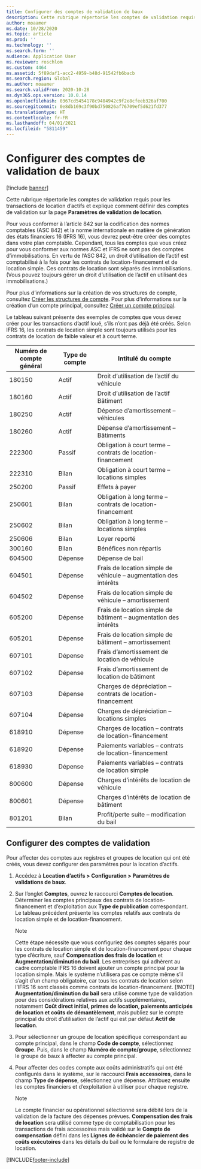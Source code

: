 ```yaml
---
title: Configurer des comptes de validation de baux
description: Cette rubrique répertorie les comptes de validation requis pour les transactions de location d’actifs et explique comment définir des comptes de validation sur la page Paramètres de validation de location.
author: moaamer
ms.date: 10/28/2020
ms.topic: article
ms.prod: ''
ms.technology: ''
ms.search.form: ''
audience: Application User
ms.reviewer: roschlom
ms.custom: 4464
ms.assetid: 5f89daf1-acc2-4959-b48d-91542fb6bacb
ms.search.region: Global
ms.author: moaamer
ms.search.validFrom: 2020-10-28
ms.dyn365.ops.version: 10.0.14
ms.openlocfilehash: 0367cd5454178c9404942c9f2e8cfeeb326af700
ms.sourcegitcommit: 0e8db169c3f90bd750826af76709ef5d621fd377
ms.translationtype: HT
ms.contentlocale: fr-FR
ms.lasthandoff: 04/01/2021
ms.locfileid: "5811459"
---
```

# <a name="set-up-lease-posting-accounts"></a>Configurer des comptes de validation de baux

[!include [banner](../includes/banner.md)]

Cette rubrique répertorie les comptes de validation requis pour les transactions de location d’actifs et explique comment définir des comptes de validation sur la page **Paramètres de validation de location**.

Pour vous conformer à l’article 842 sur la codification des normes comptables (ASC 842) et la norme internationale en matière de génération des états financiers 16 (IFRS 16), vous devrez peut-être créer des comptes dans votre plan comptable. Cependant, tous les comptes que vous créez pour vous conformer aux normes ASC et IFRS ne sont pas des comptes d’immobilisations. En vertu de l’ASC 842, un droit d’utilisation de l’actif est comptabilisé à la fois pour les contrats de location-financement et de location simple. Ces contrats de location sont séparés des immobilisations. (Vous pouvez toujours gérer un droit d’utilisation de l’actif en utilisant des immobilisations.)

Pour plus d’informations sur la création de vos structures de compte, consultez [Créer les structures de compte](../general-ledger/tasks/create-account-structures.md). Pour plus d’informations sur la création d’un compte principal, consultez [Créer un compte principal](../general-ledger/tasks/create-main-account.md).

Le tableau suivant présente des exemples de comptes que vous devez créer pour les transactions d’actif loué, s’ils n’ont pas déjà été créés. Selon IFRS 16, les contrats de location simple sont toujours utilisés pour les contrats de location de faible valeur et à court terme.

| Numéro de compte général | Type de compte  | Intitulé du compte                                          |
|-----------------------|---------------|-------------------------------------------------------|
| 180150                | Actif         | Droit d’utilisation de l’actif du véhicule                                     |
| 180160                | Actif         | Droit d’utilisation de l’actif Bâtiment                                    |
| 180250                | Actif         | Dépense d’amortissement – véhicules                   |
| 180260                | Actif         | Dépense d’amortissement – Bâtiments                  |
| 222300                | Passif     | Obligation à court terme – contrats de location-financement                |
| 222310                | Bilan | Obligation à court terme – locations simples              |
| 250200                | Passif     | Effets à payer                                         |
| 250601                | Bilan | Obligation à long terme – contrats de location-financement                 |
| 250602                | Bilan | Obligation à long terme – locations simples               |
| 250606                | Bilan | Loyer reporté                                         |
| 300160                | Bilan | Bénéfices non répartis                                     |
| 604500                | Dépense       | Dépense de bail                                         |
| 604501                | Dépense       | Frais de location simple de véhicule – augmentation des intérêts  |
| 604502                | Dépense       | Frais de location simple de véhicule – amortissement        |
| 605200                | Dépense       | Frais de location simple de bâtiment – augmentation des intérêts |
| 605201                | Dépense       | Frais de location simple de bâtiment – amortissement       |
| 607101                | Dépense       | Frais d’amortissement de location de véhicule                    |
| 607102                | Dépense       | Frais d’amortissement de location de bâtiment                   |
| 607103                | Dépense       | Charges de dépréciation – contrats de location-financement                   |
| 607104                | Dépense       | Charges de dépréciation – locations simples                 |
| 618910                | Dépense       | Charges de location – contrats de location-financement                        |
| 618920                | Dépense       | Paiements variables – contrats de location-financement                    |
| 618930                | Dépense       | Paiements variables – contrats de location simple                  |
| 800600                | Dépense       | Charges d’intérêts de location de véhicule                        |
| 800601                | Dépense       | Charges d’intérêts de location de bâtiment                       |
| 801201                | Bilan | Profit/perte suite – modification du bail                      |

## <a name="configure-posting-accounts"></a>Configurer des comptes de validation

Pour affecter des comptes aux registres et groupes de location qui ont été créés, vous devez configurer des paramètres pour la location d’actifs.

1. Accédez à **Location d’actifs \> Configuration \> Paramètres de validations de baux**.
2. Sur l’onglet **Comptes**, ouvrez le raccourci **Comptes de location**. Déterminer les comptes principaux des contrats de location-financement et d’exploitation aux **Type de publication** correspondant. Le tableau précédent présente les comptes relatifs aux contrats de location simple et de location-financement.

    > [!NOTE]
    > Cette étape nécessite que vous configuriez des comptes séparés pour les contrats de location simple et de location-financement pour chaque type d’écriture, sauf **Compensation des frais de location** et **Augmentation/diminution du bail**. Les entreprises qui adhèrent au cadre comptable IFRS 16 doivent ajouter un compte principal pour la location simple. Mais le système n’utilisera pas ce compte même s’il s’agit d’un champ obligatoire, car tous les contrats de location selon l’IFRS 16 sont classés comme contrats de location-financement.
    >[!NOTE]
    > **Augmentation/diminution du bail** sera utilisé comme type de validation pour des considérations relatives aux actifs supplémentaires, notamment **Coût direct initial, primes de location, paiements anticipés de location et coûts de démantèlement**, mais publiez sur le compte principal du droit d’utilisation de l’actif qui est par défaut **Actif de location**.        
    
3. Pour sélectionner un groupe de location spécifique correspondant au compte principal, dans le champ **Code de compte**, sélectionnez **Groupe**. Puis, dans le champ **Numéro de compte/groupe**, sélectionnez le groupe de baux à affecter au compte principal.
4. Pour affecter des codes compte aux coûts administratifs qui ont été configurés dans le système, sur le raccourci **Frais accessoires**, dans le champ **Type de dépense**, sélectionnez une dépense. Attribuez ensuite les comptes financiers et d’exploitation à utiliser pour chaque registre.

    > [!NOTE]
    > Le compte financier ou opérationnel sélectionné sera débité lors de la validation de la facture des dépenses prévues.
    > **Compensation des frais de location** sera utilisé comme type de comptabilisation pour les transactions de frais accessoires mais validé sur le **Compte de compensation** défini dans les **Lignes de échéancier de paiement des coûts exécutoires** dans les détails du bail ou le formulaire de registre de location.   


[!INCLUDE[footer-include](../../includes/footer-banner.md)]